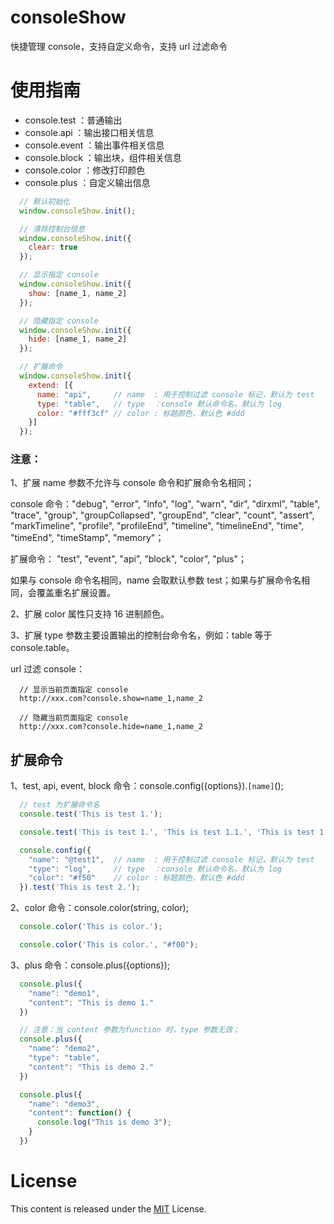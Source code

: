 # consoleShow

快捷管理 console，支持自定义命令，支持 url 过滤命令


# 使用指南

* console.test  ：普通输出
* console.api   ：输出接口相关信息
* console.event ：输出事件相关信息
* console.block ：输出块，组件相关信息
* console.color ：修改打印颜色
* console.plus  ：自定义输出信息

```js
  // 默认初始化
  window.consoleShow.init();

  // 清除控制台信息
  window.consoleShow.init({
    clear: true
  });

  // 显示指定 console
  window.consoleShow.init({
    show: [name_1, name_2]
  });

  // 隐藏指定 console
  window.consoleShow.init({
    hide: [name_1, name_2]
  });

  // 扩展命令
  window.consoleShow.init({
    extend: [{
      name: "api",     // name  : 用于控制过滤 console 标记，默认为 test
      type: "table",   // type  ：console 默认命令名，默认为 log
      color: "#fff3cf" // color : 标题颜色，默认色 #ddd
    }]
  });
```
### 注意：

1、扩展 name 参数不允许与 console 命令和扩展命令名相同；

console 命令："debug", "error", "info", "log", "warn", "dir", "dirxml", "table", "trace", "group", "groupCollapsed", "groupEnd", "clear", "count", "assert", "markTimeline", "profile", "profileEnd", "timeline", "timelineEnd", "time", "timeEnd", "timeStamp", "memory"；

扩展命令： "test", "event", "api", "block", "color", "plus"；

如果与 console 命令名相同，name 会取默认参数 test；如果与扩展命令名相同，会覆盖重名扩展设置。

2、扩展 color 属性只支持 16 进制颜色。

3、扩展 type 参数主要设置输出的控制台命令名，例如：table 等于 console.table。

url 过滤 console：

```
  // 显示当前页面指定 console
  http://xxx.com?console.show=name_1,name_2

  // 隐藏当前页面指定 console
  http://xxx.com?console.hide=name_1,name_2
```

## 扩展命令

1、test, api, event, block 命令：console.config({options}).`[name]`();

```js
  // test 为扩展命令名
  console.test('This is test 1.');

  console.test('This is test 1.', 'This is test 1.1.', 'This is test 1.2.');

  console.config({
    "name": "@test1",  // name  : 用于控制过滤 console 标记，默认为 test
    "type": "log",     // type  ：console 默认命令名，默认为 log
    "color": "#f50"    // color : 标题颜色，默认色 #ddd
  }).test('This is test 2.');
```

2、color 命令：console.color(string, color);

```js
  console.color('This is color.');

  console.color('This is color.', "#f00");
```

3、plus 命令：console.plus({options});

```js
  console.plus({
    "name": "demo1",
    "content": "This is demo 1."
  })

  // 注意：当 content 参数为function 时，type 参数无效；
  console.plus({
    "name": "demo2",
    "type": "table",
    "content": "This is demo 2."
  })

  console.plus({
    "name": "demo3",
    "content": function() {
      console.log("This is demo 3");
    }
  })
```
# License
This content is released under the [MIT](http://opensource.org/licenses/MIT) License.
